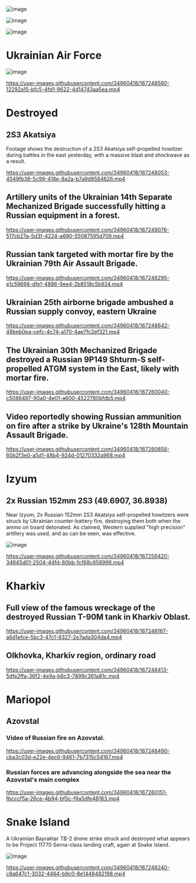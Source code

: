 ![image](https://user-images.githubusercontent.com/34960418/167248941-fc2658c8-0893-45d4-b003-60fd76a2853c.png)

![image](https://user-images.githubusercontent.com/34960418/167248146-123831d6-f2db-48e3-99f0-abea5f13f313.png)

![image](https://user-images.githubusercontent.com/34960418/167248521-cb8eefc8-8d2b-49c9-890a-281736d7a1ac.png)


# Ukrainian Air Force

![image](https://user-images.githubusercontent.com/34960418/167248573-260c218c-644d-4d19-ac9c-df419eec5d88.png)

https://user-images.githubusercontent.com/34960418/167248580-12292a15-bfc5-4fd1-9622-4d14743aa5ea.mp4


# Destroyed

## 2S3 Akatsiya

Footage shows the destruction of a 2S3 Akatsiya self-propelled howitzer during battles in the east yesterday, with a massive blast and shockwave as a result.

https://user-images.githubusercontent.com/34960418/167248053-4549fb38-5c99-418e-8a2a-b7a9d9584626.mp4


## Artillery units of the Ukrainian 14th Separate Mechanized Brigade successfully hitting a Russian equipment in a forest.

https://user-images.githubusercontent.com/34960418/167248076-517cb27a-5d3f-4224-a690-55087595d709.mp4


## Russian tank targeted with mortar fire by the Ukrainian 79th Air Assault Brigade.

https://user-images.githubusercontent.com/34960418/167248295-e1c59698-dfe1-4886-9ee4-2b8518c5b924.mp4


## Ukrainian 25th airborne brigade ambushed a Russian supply convoy, eastern Ukraine

https://user-images.githubusercontent.com/34960418/167248642-48beb0ea-cefc-4c74-a170-4ae7fc2ef321.mp4


## The Ukrainian 30th Mechanized Brigade destroyed a Russian 9P149 Shturm-S self-propelled ATGM system in the East, likely with mortar fire.

https://user-images.githubusercontent.com/34960418/167260040-c5086497-90a0-4e01-a600-4522780bfdb5.mp4


## Video reportedly showing Russian ammunition on fire after a strike by Ukraine's 128th Mountain Assault Brigade.

https://user-images.githubusercontent.com/34960418/167260658-60b2f3e0-a5d1-48b4-924d-01270332a968.mp4


# Izyum

## 2x Russian 152mm 2S3 (49.6907, 36.8938)

Near Izyum, 2x Russian 152mm 2S3 Akatsiya self-propelled howitzers were struck by Ukrainian counter-battery fire, destroying them both when the ammo on board detonated. As claimed, Western supplied "high precision" artillery was used, and as can be seen, was effective.

![image](https://user-images.githubusercontent.com/34960418/167259586-011785c1-2c6d-46d9-a177-6f24e9951a01.png)

https://user-images.githubusercontent.com/34960418/167259420-34645d01-2504-44fd-80bb-fcf68c656996.mp4


# Kharkiv

## Full view of the famous wreckage of the destroyed Russian T-90M tank in Kharkiv Oblast.

https://user-images.githubusercontent.com/34960418/167248167-a6d1efce-5bc3-47c1-8327-2e7ada304da4.mp4


## Olkhovka, Kharkiv region, ordinary road 

https://user-images.githubusercontent.com/34960418/167248413-5dfe2ffa-36f2-4e9a-b6c3-7899c361a81c.mp4


# Mariopol

## Azovstal

### Video of Russian fire on Azovstal. 

https://user-images.githubusercontent.com/34960418/167248490-cba3c03d-e22e-4ec6-9461-7b7315c54167.mp4


### Russian forces are advancing alongside the sea near the Azovstal's main complex

https://user-images.githubusercontent.com/34960418/167260151-fbcccf5a-26ce-4b94-bf5c-f9a5dfe48183.mp4


# Snake Island

A Ukrainian Bayraktar TB-2 drone strike struck and destroyed what appears to be Project 11770 Serna-class landing craft, again at Snake Island.

![image](https://user-images.githubusercontent.com/34960418/167248218-a8c8fb96-bb26-4875-bccb-14822e530ff8.png)

https://user-images.githubusercontent.com/34960418/167248240-c8a647c1-3032-4464-b9c0-8e1448482198.mp4




